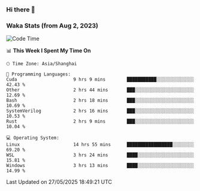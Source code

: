 ### Hi there 👋

### Waka Stats (from Aug 2, 2023)

<!--START_SECTION:waka-->
![Code Time](http://img.shields.io/badge/Code%20Time-882%20hrs%2058%20mins-blue)

📊 **This Week I Spent My Time On** 

```text
🕑︎ Time Zone: Asia/Shanghai

💬 Programming Languages: 
Cuda                     9 hrs 9 mins        ███████████░░░░░░░░░░░░░░   42.43 % 
Other                    2 hrs 44 mins       ███░░░░░░░░░░░░░░░░░░░░░░   12.69 % 
Bash                     2 hrs 18 mins       ███░░░░░░░░░░░░░░░░░░░░░░   10.69 % 
SystemVerilog            2 hrs 16 mins       ███░░░░░░░░░░░░░░░░░░░░░░   10.53 % 
Rust                     2 hrs 9 mins        ███░░░░░░░░░░░░░░░░░░░░░░   10.04 % 

💻 Operating System: 
Linux                    14 hrs 55 mins      █████████████████░░░░░░░░   69.20 % 
WSL                      3 hrs 24 mins       ████░░░░░░░░░░░░░░░░░░░░░   15.81 % 
Windows                  3 hrs 13 mins       ████░░░░░░░░░░░░░░░░░░░░░   14.99 % 
```


 Last Updated on 27/05/2025 18:49:21 UTC
<!--END_SECTION:waka-->
